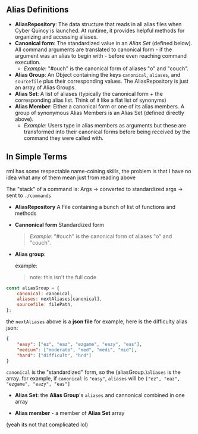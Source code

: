 ## Alias Definitions

-   **AliasRepository**: The data structure that reads in all alias files when Cyber Quincy is launched. At runtime, it provides helpful methods for organizing and accessing aliases.
-   **Canonical form**: The standardized value in an _Alias Set_ (defined below). All command arguments are translated to canonical form - if the argument was an alias to begin with - before even reaching command execution.
    -   _Example_: "#ouch" is the canonical form of aliases "o" and "couch".
-   **Alias Group**: An Object containing the keys `canonical`, `aliases`, and `sourcefile` plus their corresponding values. The AliasRepository is just an array of Alias Groups.
-   **Alias Set**: A list of aliases (typically the canonical form + the corresponding alias list. Think of it like a flat list of synonyms)
-   **Alias Member**: Either a canonical form or one of its alias members. A group of synonymous Alias Members is an Alias Set (defined directly above).
    -   _Example_: Users type in alias members as arguments but these are transformed into their canonical forms before being received by the command they were called with.

## In Simple Terms

rml has some respectable name-coining skills, the problem is that I have no idea what any of them mean just from reading above

The "stack" of a command is:
Args -> converted to standardized args -> sent to `./commands`

-   **AliasRepository** A File containing a bunch of list of functions and methods
-   **Cannonical form** Standardized form

    > _Example_: "#ouch" is the canonical form of aliases "o" and "couch".

-   **Alias group**:

    example:

    > note: this isn't the full code

```js
const aliasGroup = {
    canonical: canonical,
    aliases: nextAliases[canonical],
    sourcefile: filePath,
};
```

the `nextAliases` above is a **json file** for example, here is the difficulty alias json:

```json
{
    "easy": ["ez", "eaz", "ezgame", "eazy", "eas"],
    "medium": ["moderate", "med", "medi", "mid"],
    "hard": ["difficult", "hrd"]
}
```

`canonical` is the "standardized" form, so the (aliasGroup.)`aliases` is the array.
for example, if `canonical` is `"easy"`, `aliases` will be `["ez", "eaz", "ezgame", "eazy", "eas"]`

-   **Alias Set**: the **Alias Group**'s `aliases` and cannonical combined in one array

-   **Alias member** - a member of **Alias Set** array

(yeah its not that complicated lol)
